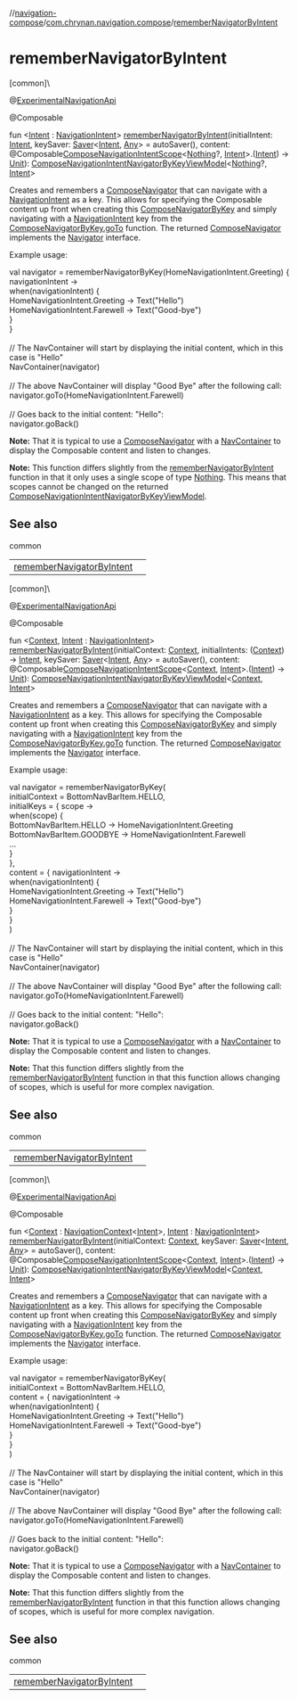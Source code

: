 //[navigation-compose](../../index.md)/[com.chrynan.navigation.compose](index.md)/[rememberNavigatorByIntent](remember-navigator-by-intent.md)

# rememberNavigatorByIntent

[common]\

@[ExperimentalNavigationApi](../../../navigation-core/navigation-core/com.chrynan.navigation/-experimental-navigation-api/index.md)

@Composable

fun &lt;[Intent](remember-navigator-by-intent.md) : [NavigationIntent](../../../navigation-core/navigation-core/com.chrynan.navigation/-navigation-intent/index.md)&gt; [rememberNavigatorByIntent](remember-navigator-by-intent.md)(initialIntent: [Intent](remember-navigator-by-intent.md), keySaver: [Saver](-saver/index.md)&lt;[Intent](remember-navigator-by-intent.md), [Any](https://kotlinlang.org/api/latest/jvm/stdlib/kotlin/-any/index.html)&gt; = autoSaver(), content: @Composable[ComposeNavigationIntentScope](-compose-navigation-intent-scope/index.md)&lt;[Nothing](https://kotlinlang.org/api/latest/jvm/stdlib/kotlin/-nothing/index.html)?, [Intent](remember-navigator-by-intent.md)&gt;.([Intent](remember-navigator-by-intent.md)) -&gt; [Unit](https://kotlinlang.org/api/latest/jvm/stdlib/kotlin/-unit/index.html)): [ComposeNavigationIntentNavigatorByKeyViewModel](-compose-navigation-intent-navigator-by-key-view-model/index.md)&lt;[Nothing](https://kotlinlang.org/api/latest/jvm/stdlib/kotlin/-nothing/index.html)?, [Intent](remember-navigator-by-intent.md)&gt;

Creates and remembers a [ComposeNavigator](-compose-navigator/index.md) that can navigate with a [NavigationIntent](../../../navigation-core/navigation-core/com.chrynan.navigation/-navigation-intent/index.md) as a key. This allows for specifying the Composable content up front when creating this [ComposeNavigatorByKey](-compose-navigator-by-key/index.md) and simply navigating with a [NavigationIntent](../../../navigation-core/navigation-core/com.chrynan.navigation/-navigation-intent/index.md) key from the [ComposeNavigatorByKey.goTo](-compose-navigator-by-key/go-to.md) function. The returned [ComposeNavigator](-compose-navigator/index.md) implements the [Navigator](../../../navigation-core/navigation-core/com.chrynan.navigation/-navigator/index.md) interface.

Example usage:

val navigator = rememberNavigatorByKey(HomeNavigationIntent.Greeting) { navigationIntent -&gt;\
    when(navigationIntent) {\
        HomeNavigationIntent.Greeting -&gt; Text("Hello")\
        HomeNavigationIntent.Farewell -&gt; Text("Good-bye")\
    }\
}\
\
// The NavContainer will start by displaying the initial content, which in this case is "Hello"\
NavContainer(navigator)\
\
// The above NavContainer will display "Good Bye" after the following call:\
navigator.goTo(HomeNavigationIntent.Farewell)\
\
// Goes back to the initial content: "Hello":\
navigator.goBack()

**Note:** That it is typical to use a [ComposeNavigator](-compose-navigator/index.md) with a [NavContainer](-nav-container.md) to display the Composable content and listen to changes.

**Note:** This function differs slightly from the [rememberNavigatorByIntent](remember-navigator-by-intent.md) function in that it only uses a single scope of type [Nothing](https://kotlinlang.org/api/latest/jvm/stdlib/kotlin/-nothing/index.html). This means that scopes cannot be changed on the returned [ComposeNavigationIntentNavigatorByKeyViewModel](-compose-navigation-intent-navigator-by-key-view-model/index.md).

## See also

common

| | |
|---|---|
| [rememberNavigatorByIntent](remember-navigator-by-intent.md) |  |

[common]\

@[ExperimentalNavigationApi](../../../navigation-core/navigation-core/com.chrynan.navigation/-experimental-navigation-api/index.md)

@Composable

fun &lt;[Context](remember-navigator-by-intent.md), [Intent](remember-navigator-by-intent.md) : [NavigationIntent](../../../navigation-core/navigation-core/com.chrynan.navigation/-navigation-intent/index.md)&gt; [rememberNavigatorByIntent](remember-navigator-by-intent.md)(initialContext: [Context](remember-navigator-by-intent.md), initialIntents: ([Context](remember-navigator-by-intent.md)) -&gt; [Intent](remember-navigator-by-intent.md), keySaver: [Saver](-saver/index.md)&lt;[Intent](remember-navigator-by-intent.md), [Any](https://kotlinlang.org/api/latest/jvm/stdlib/kotlin/-any/index.html)&gt; = autoSaver(), content: @Composable[ComposeNavigationIntentScope](-compose-navigation-intent-scope/index.md)&lt;[Context](remember-navigator-by-intent.md), [Intent](remember-navigator-by-intent.md)&gt;.([Intent](remember-navigator-by-intent.md)) -&gt; [Unit](https://kotlinlang.org/api/latest/jvm/stdlib/kotlin/-unit/index.html)): [ComposeNavigationIntentNavigatorByKeyViewModel](-compose-navigation-intent-navigator-by-key-view-model/index.md)&lt;[Context](remember-navigator-by-intent.md), [Intent](remember-navigator-by-intent.md)&gt;

Creates and remembers a [ComposeNavigator](-compose-navigator/index.md) that can navigate with a [NavigationIntent](../../../navigation-core/navigation-core/com.chrynan.navigation/-navigation-intent/index.md) as a key. This allows for specifying the Composable content up front when creating this [ComposeNavigatorByKey](-compose-navigator-by-key/index.md) and simply navigating with a [NavigationIntent](../../../navigation-core/navigation-core/com.chrynan.navigation/-navigation-intent/index.md) key from the [ComposeNavigatorByKey.goTo](-compose-navigator-by-key/go-to.md) function. The returned [ComposeNavigator](-compose-navigator/index.md) implements the [Navigator](../../../navigation-core/navigation-core/com.chrynan.navigation/-navigator/index.md) interface.

Example usage:

val navigator = rememberNavigatorByKey(\
    initialContext = BottomNavBarItem.HELLO,\
    initialKeys = { scope -&gt;\
        when(scope) {\
            BottomNavBarItem.HELLO -&gt; HomeNavigationIntent.Greeting\
            BottomNavBarItem.GOODBYE -&gt; HomeNavigationIntent.Farewell\
            ...\
        }\
    },\
    content = { navigationIntent -&gt;\
        when(navigationIntent) {\
            HomeNavigationIntent.Greeting -&gt; Text("Hello")\
            HomeNavigationIntent.Farewell -&gt; Text("Good-bye")\
        }\
    }\
)\
\
// The NavContainer will start by displaying the initial content, which in this case is "Hello"\
NavContainer(navigator)\
\
// The above NavContainer will display "Good Bye" after the following call:\
navigator.goTo(HomeNavigationIntent.Farewell)\
\
// Goes back to the initial content: "Hello":\
navigator.goBack()

**Note:** That it is typical to use a [ComposeNavigator](-compose-navigator/index.md) with a [NavContainer](-nav-container.md) to display the Composable content and listen to changes.

**Note:** That this function differs slightly from the [rememberNavigatorByIntent](remember-navigator-by-intent.md) function in that this function allows changing of scopes, which is useful for more complex navigation.

## See also

common

| | |
|---|---|
| [rememberNavigatorByIntent](remember-navigator-by-intent.md) |  |

[common]\

@[ExperimentalNavigationApi](../../../navigation-core/navigation-core/com.chrynan.navigation/-experimental-navigation-api/index.md)

@Composable

fun &lt;[Context](remember-navigator-by-intent.md) : [NavigationContext](../../../navigation-core/navigation-core/com.chrynan.navigation/-navigation-context/index.md)&lt;[Intent](remember-navigator-by-intent.md)&gt;, [Intent](remember-navigator-by-intent.md) : [NavigationIntent](../../../navigation-core/navigation-core/com.chrynan.navigation/-navigation-intent/index.md)&gt; [rememberNavigatorByIntent](remember-navigator-by-intent.md)(initialContext: [Context](remember-navigator-by-intent.md), keySaver: [Saver](-saver/index.md)&lt;[Intent](remember-navigator-by-intent.md), [Any](https://kotlinlang.org/api/latest/jvm/stdlib/kotlin/-any/index.html)&gt; = autoSaver(), content: @Composable[ComposeNavigationIntentScope](-compose-navigation-intent-scope/index.md)&lt;[Context](remember-navigator-by-intent.md), [Intent](remember-navigator-by-intent.md)&gt;.([Intent](remember-navigator-by-intent.md)) -&gt; [Unit](https://kotlinlang.org/api/latest/jvm/stdlib/kotlin/-unit/index.html)): [ComposeNavigationIntentNavigatorByKeyViewModel](-compose-navigation-intent-navigator-by-key-view-model/index.md)&lt;[Context](remember-navigator-by-intent.md), [Intent](remember-navigator-by-intent.md)&gt;

Creates and remembers a [ComposeNavigator](-compose-navigator/index.md) that can navigate with a [NavigationIntent](../../../navigation-core/navigation-core/com.chrynan.navigation/-navigation-intent/index.md) as a key. This allows for specifying the Composable content up front when creating this [ComposeNavigatorByKey](-compose-navigator-by-key/index.md) and simply navigating with a [NavigationIntent](../../../navigation-core/navigation-core/com.chrynan.navigation/-navigation-intent/index.md) key from the [ComposeNavigatorByKey.goTo](-compose-navigator-by-key/go-to.md) function. The returned [ComposeNavigator](-compose-navigator/index.md) implements the [Navigator](../../../navigation-core/navigation-core/com.chrynan.navigation/-navigator/index.md) interface.

Example usage:

val navigator = rememberNavigatorByKey(\
    initialContext = BottomNavBarItem.HELLO,\
    content = { navigationIntent -&gt;\
        when(navigationIntent) {\
            HomeNavigationIntent.Greeting -&gt; Text("Hello")\
            HomeNavigationIntent.Farewell -&gt; Text("Good-bye")\
        }\
    }\
)\
\
// The NavContainer will start by displaying the initial content, which in this case is "Hello"\
NavContainer(navigator)\
\
// The above NavContainer will display "Good Bye" after the following call:\
navigator.goTo(HomeNavigationIntent.Farewell)\
\
// Goes back to the initial content: "Hello":\
navigator.goBack()

**Note:** That it is typical to use a [ComposeNavigator](-compose-navigator/index.md) with a [NavContainer](-nav-container.md) to display the Composable content and listen to changes.

**Note:** That this function differs slightly from the [rememberNavigatorByIntent](remember-navigator-by-intent.md) function in that this function allows changing of scopes, which is useful for more complex navigation.

## See also

common

| | |
|---|---|
| [rememberNavigatorByIntent](remember-navigator-by-intent.md) |  |
